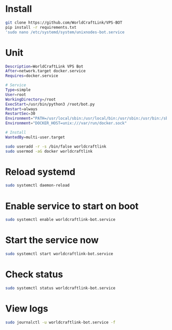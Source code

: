 # Install
```sh
git clone https://github.com/WorldCraftLink/VPS-BOT
pip install -r requirements.txt
'sudo nano /etc/systemd/system/unixnodes-bot.service
```
# Unit
```sh
Description=WorldCraftLink VPS Bot
After=network.target docker.service
Requires=docker.service

# Service
Type=simple
User=root
WorkingDirectory=/root
ExecStart=/usr/bin/python3 /root/bot.py
Restart=always
RestartSec=30
Environment="PATH=/usr/local/sbin:/usr/local/bin:/usr/sbin:/usr/bin:/sbin:/bin"
Environment="DOCKER_HOST=unix:///var/run/docker.sock"

# Install
WantedBy=multi-user.target
```

```sh
sudo useradd -r -s /bin/false worldcraftlink
sudo usermod -aG docker worldcraftlink
```
# Reload systemd
```sh
sudo systemctl daemon-reload
```
# Enable service to start on boot
```sh
sudo systemctl enable worldcraftlink-bot.service
```
# Start the service now
```sh
sudo systemctl start worldcraftlink-bot.service
```
# Check status
```sh
sudo systemctl status worldcraftlink-bot.service
```
# View logs
```sh
sudo journalctl -u worldcraftlink-bot.service -f

```

